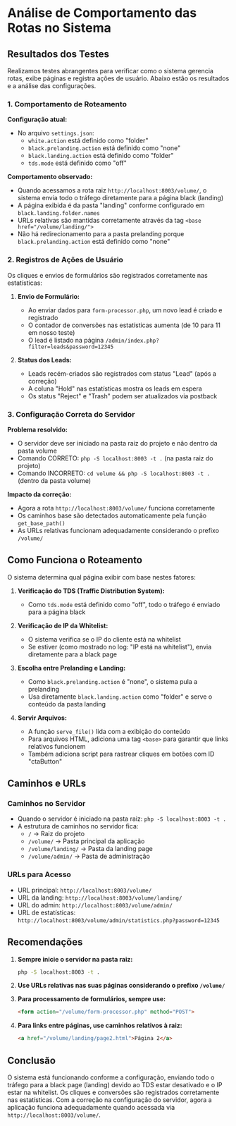 # Análise de Comportamento das Rotas no Sistema

## Resultados dos Testes

Realizamos testes abrangentes para verificar como o sistema gerencia rotas, exibe páginas e registra ações de usuário. Abaixo estão os resultados e a análise das configurações.

### 1. Comportamento de Roteamento

**Configuração atual:**
- No arquivo `settings.json`:
  - `white.action` está definido como "folder"
  - `black.prelanding.action` está definido como "none"
  - `black.landing.action` está definido como "folder"
  - `tds.mode` está definido como "off"

**Comportamento observado:**
- Quando acessamos a rota raiz `http://localhost:8003/volume/`, o sistema envia todo o tráfego diretamente para a página black (landing)
- A página exibida é da pasta "landing" conforme configurado em `black.landing.folder.names`
- URLs relativas são mantidas corretamente através da tag `<base href="/volume/landing/">`
- Não há redirecionamento para a pasta prelanding porque `black.prelanding.action` está definido como "none"

### 2. Registros de Ações de Usuário

Os cliques e envios de formulários são registrados corretamente nas estatísticas:

1. **Envio de Formulário:**
   - Ao enviar dados para `form-processor.php`, um novo lead é criado e registrado
   - O contador de conversões nas estatísticas aumenta (de 10 para 11 em nosso teste)
   - O lead é listado na página `/admin/index.php?filter=leads&password=12345`

2. **Status dos Leads:**
   - Leads recém-criados são registrados com status "Lead" (após a correção)
   - A coluna "Hold" nas estatísticas mostra os leads em espera
   - Os status "Reject" e "Trash" podem ser atualizados via postback

### 3. Configuração Correta do Servidor

**Problema resolvido:**
- O servidor deve ser iniciado na pasta raiz do projeto e não dentro da pasta volume
- Comando CORRETO: `php -S localhost:8003 -t .` (na pasta raiz do projeto)
- Comando INCORRETO: `cd volume && php -S localhost:8003 -t .` (dentro da pasta volume)

**Impacto da correção:**
- Agora a rota `http://localhost:8003/volume/` funciona corretamente
- Os caminhos base são detectados automaticamente pela função `get_base_path()`
- As URLs relativas funcionam adequadamente considerando o prefixo `/volume/`

## Como Funciona o Roteamento

O sistema determina qual página exibir com base nestes fatores:

1. **Verificação do TDS (Traffic Distribution System):**
   - Como `tds.mode` está definido como "off", todo o tráfego é enviado para a página black

2. **Verificação de IP da Whitelist:**
   - O sistema verifica se o IP do cliente está na whitelist
   - Se estiver (como mostrado no log: "IP está na whitelist"), envia diretamente para a black page

3. **Escolha entre Prelanding e Landing:**
   - Como `black.prelanding.action` é "none", o sistema pula a prelanding
   - Usa diretamente `black.landing.action` como "folder" e serve o conteúdo da pasta landing

4. **Servir Arquivos:**
   - A função `serve_file()` lida com a exibição do conteúdo
   - Para arquivos HTML, adiciona uma tag `<base>` para garantir que links relativos funcionem
   - Também adiciona script para rastrear cliques em botões com ID "ctaButton"

## Caminhos e URLs

### Caminhos no Servidor
- Quando o servidor é iniciado na pasta raiz: `php -S localhost:8003 -t .`
- A estrutura de caminhos no servidor fica:
  - `/` -> Raiz do projeto
  - `/volume/` -> Pasta principal da aplicação
  - `/volume/landing/` -> Pasta da landing page
  - `/volume/admin/` -> Pasta de administração

### URLs para Acesso
- URL principal: `http://localhost:8003/volume/`
- URL da landing: `http://localhost:8003/volume/landing/`
- URL do admin: `http://localhost:8003/volume/admin/`
- URL de estatísticas: `http://localhost:8003/volume/admin/statistics.php?password=12345`

## Recomendações

1. **Sempre inicie o servidor na pasta raiz:**
   ```bash
   php -S localhost:8003 -t .
   ```

2. **Use URLs relativas nas suas páginas considerando o prefixo `/volume/`**

3. **Para processamento de formulários, sempre use:**
   ```html
   <form action="/volume/form-processor.php" method="POST">
   ```

4. **Para links entre páginas, use caminhos relativos à raiz:**
   ```html
   <a href="/volume/landing/page2.html">Página 2</a>
   ```

## Conclusão

O sistema está funcionando conforme a configuração, enviando todo o tráfego para a black page (landing) devido ao TDS estar desativado e o IP estar na whitelist. Os cliques e conversões são registrados corretamente nas estatísticas. Com a correção na configuração do servidor, agora a aplicação funciona adequadamente quando acessada via `http://localhost:8003/volume/`. 